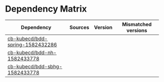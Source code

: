 # Dependency Matrix

Dependency | Sources | Version | Mismatched versions
---------- | ------- | ------- | -------------------
[cb-kubecd/bdd-spring-1582432286](https://github.com/cb-kubecd/bdd-spring-1582432286.git) |  | []() | 
[cb-kubecd/bdd-nh-1582433778](https://github.com/cb-kubecd/bdd-nh-1582433778.git) |  | []() | 
[cb-kubecd/bdd-sbhg-1582433778](https://github.com/cb-kubecd/bdd-sbhg-1582433778.git) |  | []() | 
